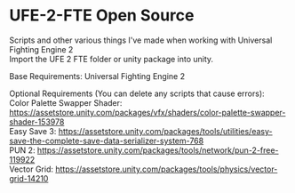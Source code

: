 # UFE-2-FTE Open Source
Scripts and other various things I've made when working with Universal Fighting Engine 2<br>
Import the UFE 2 FTE folder or unity package into unity.<br>

Base Requirements: Universal Fighting Engine 2<br>

Optional Requirements (You can delete any scripts that cause errors):<br>
Color Palette Swapper Shader: https://assetstore.unity.com/packages/vfx/shaders/color-palette-swapper-shader-153978<br>
Easy Save 3: https://assetstore.unity.com/packages/tools/utilities/easy-save-the-complete-save-data-serializer-system-768<br>
PUN 2: https://assetstore.unity.com/packages/tools/network/pun-2-free-119922<br>
Vector Grid: https://assetstore.unity.com/packages/tools/physics/vector-grid-14210<br>
